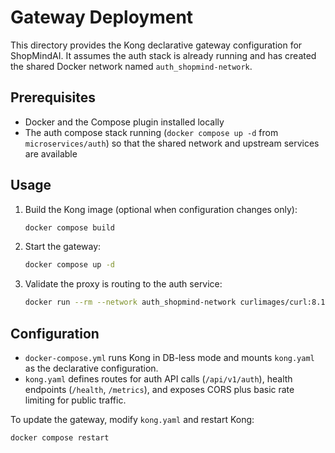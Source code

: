 # Gateway Deployment

This directory provides the Kong declarative gateway configuration for ShopMindAI. It assumes the auth stack is already running and has created the shared Docker network named `auth_shopmind-network`.

## Prerequisites

- Docker and the Compose plugin installed locally
- The auth compose stack running (`docker compose up -d` from `microservices/auth`) so that the shared network and upstream services are available

## Usage

1. Build the Kong image (optional when configuration changes only):
   ```bash
   docker compose build
   ```
2. Start the gateway:
   ```bash
   docker compose up -d
   ```
3. Validate the proxy is routing to the auth service:
   ```bash
   docker run --rm --network auth_shopmind-network curlimages/curl:8.10.1 -i http://kong-gateway:8000/health
   ```

## Configuration

- `docker-compose.yml` runs Kong in DB-less mode and mounts `kong.yaml` as the declarative configuration.
- `kong.yaml` defines routes for auth API calls (`/api/v1/auth`), health endpoints (`/health`, `/metrics`), and exposes CORS plus basic rate limiting for public traffic.

To update the gateway, modify `kong.yaml` and restart Kong:
```bash
docker compose restart
```
